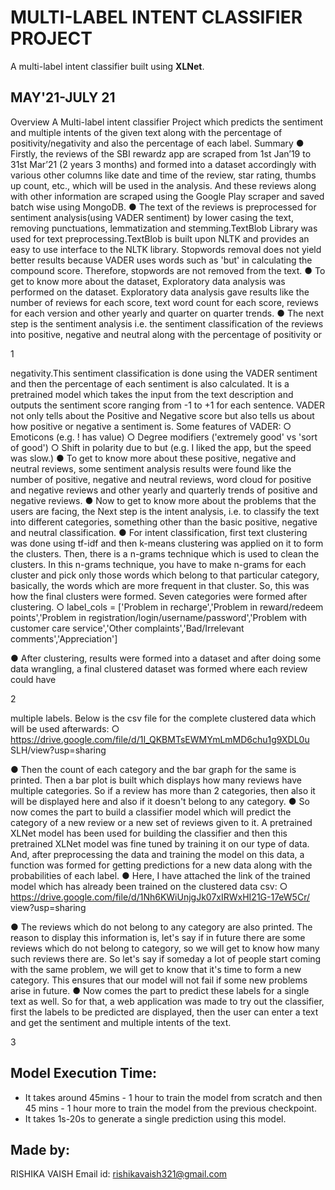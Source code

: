 # MULTI-LABEL INTENT CLASSIFIER PROJECT
A multi-label intent classifier built using **XLNet**.
## MAY'21-JULY 21

Overview
A Multi-label intent classifier Project which predicts the sentiment and multiple intents of
the given text along with the percentage of positivity/negativity and also the percentage of
each label.
Summary
● Firstly, the reviews of the SBI rewardz app are scraped from 1st Jan’19 to 31st
Mar’21 (2 years 3 months) and formed into a dataset accordingly with various other
columns like date and time of the review, star rating, thumbs up count, etc., which
will be used in the analysis. And these reviews along with other information are
scraped using the Google Play scraper and saved batch wise using MongoDB.
● The text of the reviews is preprocessed for sentiment analysis(using VADER
sentiment) by lower casing the text, removing punctuations, lemmatization and
stemming.TextBlob Library was used for text preprocessing.TextBlob is built upon
NLTK and provides an easy to use interface to the NLTK library. Stopwords removal
does not yield better results because VADER uses words such as 'but' in calculating
the compound score. Therefore, stopwords are not removed from the text.
● To get to know more about the dataset, Exploratory data analysis was performed on
the dataset. Exploratory data analysis gave results like the number of reviews for
each score, text word count for each score, reviews for each version and other
yearly and quarter on quarter trends.
● The next step is the sentiment analysis i.e. the sentiment classification of the
reviews into positive, negative and neutral along with the percentage of positivity or

1

negativity.This sentiment classification is done using the VADER sentiment and then
the percentage of each sentiment is also calculated. It is a pretrained model which
takes the input from the text description and outputs the sentiment score ranging
from -1 to +1 for each sentence. VADER not only tells about the Positive and
Negative score but also tells us about how positive or negative a sentiment is. Some
features of VADER:
○ Emoticons (e.g. ! has value)
○ Degree modifiers ('extremely good' vs 'sort of good')
○ Shift in polarity due to but (e.g. I liked the app, but the speed was slow.)
● To get to know more about these positive, negative and neutral reviews, some
sentiment analysis results were found like the number of positive, negative and
neutral reviews, word cloud for positive and negative reviews and other yearly
and quarterly trends of positive and negative reviews.
● Now to get to know more about the problems that the users are facing, the Next
step is the intent analysis, i.e. to classify the text into different categories,
something other than the basic positive, negative and neutral classification.
● For intent classification, first text clustering was done using tf-idf and then
k-means clustering was applied on it to form the clusters. Then, there is a
n-grams technique which is used to clean the clusters. In this n-grams technique,
you have to make n-grams for each cluster and pick only those words which
belong to that particular category, basically, the words which are more frequent in
that cluster. So, this was how the final clusters were formed. Seven categories
were formed after clustering.
○ label_cols = ['Problem in recharge','Problem in reward/redeem
points','Problem in
registration/login/username/password','Problem with customer
care service','Other complaints','Bad/Irrelevant
comments','Appreciation']

● After clustering, results were formed into a dataset and after doing some data
wrangling, a final clustered dataset was formed where each review could have

2

multiple labels. Below is the csv file for the complete clustered data which will be
used afterwards:
○ https://drive.google.com/file/d/1I_QKBMTsEWMYmLmMD6chu1g9XDL0u
SLH/view?usp=sharing

● Then the count of each category and the bar graph for the same is printed. Then
a bar plot is built which displays how many reviews have multiple categories. So
if a review has more than 2 categories, then also it will be displayed here and also
if it doesn't belong to any category.
● So now comes the part to build a classifier model which will predict the category
of a new review or a new set of reviews given to it. A pretrained XLNet model has
been used for building the classifier and then this pretrained XLNet model was
fine tuned by training it on our type of data. And, after preprocessing the data and
training the model on this data, a function was formed for getting predictions for
a new data along with the probabilities of each label.
● Here, I have attached the link of the trained model which has already been trained
on the clustered data csv:
○ https://drive.google.com/file/d/1Nh6KWiUnjgJk07xIRWxHI21G-17eW5Cr/
view?usp=sharing

● The reviews which do not belong to any category are also printed. The reason to
display this information is, let's say if in future there are some reviews which do
not belong to category, so we will get to know how many such reviews there are.
So let's say if someday a lot of people start coming with the same problem, we
will get to know that it's time to form a new category. This ensures that our model
will not fail if some new problems arise in future.
● Now comes the part to predict these labels for a single text as well. So for that, a
web application was made to try out the classifier, first the labels to be predicted
are displayed, then the user can enter a text and get the sentiment and multiple
intents of the text.

3

## Model Execution Time:
- It takes around 45mins - 1 hour to train the model from scratch and then 45 mins - 1
hour more to train the model from the previous checkpoint.
- It takes 1s-20s to generate a single prediction using this model.

## Made by:
RISHIKA VAISH
Email id: rishikavaish321@gmail.com
